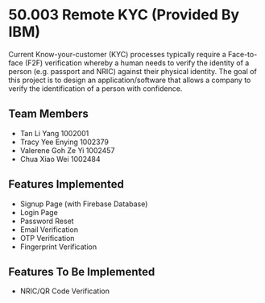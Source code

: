 # 50.003 Remote KYC (Provided By IBM)
Current Know-your-customer (KYC) processes typically require a Face-to-face
(F2F) verification whereby a human needs to verify the identity of
a person (e.g. passport and NRIC) against their physical identity. The
goal of this project is to design an application/software that allows a
company to verify the identification of a person with confidence. 

## Team Members
- Tan Li Yang		      1002001
- Tracy Yee Enying	  1002379
- Valerene Goh Ze Yi	1002457
- Chua Xiao Wei		    1002484

## Features Implemented
- Signup Page (with Firebase Database)
- Login Page
- Password Reset
- Email Verification
- OTP Verification
- Fingerprint Verification

## Features To Be Implemented
- NRIC/QR Code Verification
